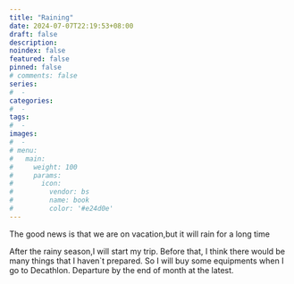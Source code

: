 ```yaml
---
title: "Raining"
date: 2024-07-07T22:19:53+08:00
draft: false
description: 
noindex: false
featured: false
pinned: false
# comments: false
series:
#  - 
categories:
#  - 
tags:
#  - 
images:
#  - 
# menu:
#   main:
#     weight: 100
#     params:
#       icon:
#         vendor: bs
#         name: book
#         color: '#e24d0e'
---
```


The good news is that we are on vacation,but it will rain for a long time

<!--more-->
After the rainy season,I will start my trip. Before that, I think there would be many things that I haven`t prepared. So I will buy some equipments when I go to Decathlon. Departure by the end of month at the latest. 
<!-- During the summer holiday , we are facing a serious problem —— rainy season. Due to the prolonged fainfall, many crops were waterlogged to death.We have already experience a drought.So you can image how difficulty the farming for the farmer. -->
